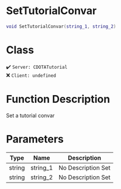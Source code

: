 # SetTutorialConvar
```lua
void SetTutorialConvar(string_1, string_2)
```
# Class
✔️ `Server: CDOTATutorial`  
❌ `Client: undefined`  

# Function Description
Set a tutorial convar
# Parameters
Type|Name|Description
--|--|--
string|string_1|No Description Set
string|string_2|No Description Set
